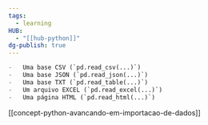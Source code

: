 ```yaml
---
tags:
  - learning
HUB:
  - "[[hub-python]]"
dg-publish: true
---
```


```python
-   Uma base CSV (`pd.read_csv(...)`)
-   Uma base JSON (`pd.read_json(...)`)
-   Uma base TXT (`pd.read_table(...)`)
-   Um arquivo EXCEL (`pd.read_excel(...)`)
-   Uma página HTML (`pd.read_html(...)`)
```


[[concept-python-avancando-em-importacao-de-dados]]

